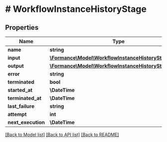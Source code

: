 # # WorkflowInstanceHistoryStage

## Properties

Name | Type | Description | Notes
------------ | ------------- | ------------- | -------------
**name** | **string** |  |
**input** | [**\Formance\Model\WorkflowInstanceHistoryStageInput**](WorkflowInstanceHistoryStageInput.md) |  |
**output** | [**\Formance\Model\WorkflowInstanceHistoryStageOutput**](WorkflowInstanceHistoryStageOutput.md) |  | [optional]
**error** | **string** |  | [optional]
**terminated** | **bool** |  |
**started_at** | **\DateTime** |  |
**terminated_at** | **\DateTime** |  | [optional]
**last_failure** | **string** |  | [optional]
**attempt** | **int** |  |
**next_execution** | **\DateTime** |  | [optional]

[[Back to Model list]](../../README.md#models) [[Back to API list]](../../README.md#endpoints) [[Back to README]](../../README.md)
